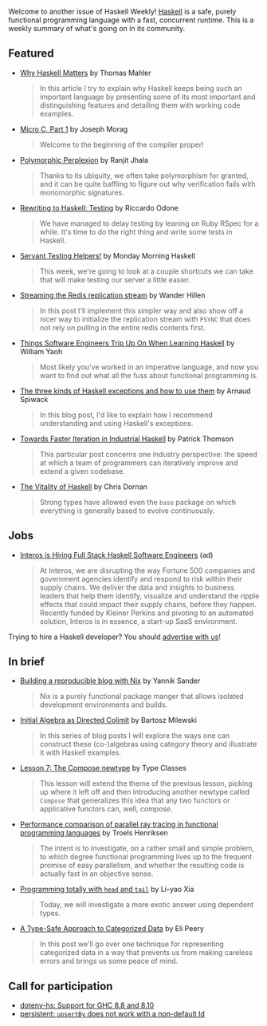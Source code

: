 Welcome to another issue of Haskell Weekly!
[Haskell](https://www.haskell.org) is a safe, purely functional programming language with a fast, concurrent runtime.
This is a weekly summary of what's going on in its community.

## Featured

- [Why Haskell Matters](https://github.com/thma/WhyHaskellMatters/blob/8a257be84c8bed9869adab7a49f18c47e22d85ea/README.md) by Thomas Mahler
  > In this article I try to explain why Haskell keeps being such an important language by presenting some of its most important and distinguishing features and detailing them with working code examples.

- [Micro C, Part 1](https://blog.josephmorag.com/posts/mcc1/) by Joseph Morag
  > Welcome to the beginning of the compiler proper!

- [Polymorphic Perplexion](https://ucsd-progsys.github.io/liquidhaskell-blog/2020/04/12/polymorphic-perplexion.lhs/) by Ranjit Jhala
  > Thanks to its ubiquity, we often take polymorphism for granted, and it can be quite baffling to figure out why verification fails with monomorphic signatures.

- [Rewriting to Haskell: Testing](https://odone.me/posts/2020-04-13-rewriting-haskell-testing/) by Riccardo Odone
  > We have managed to delay testing by leaning on Ruby RSpec for a while. It's time to do the right thing and write some tests in Haskell.

- [Servant Testing Helpers!](https://mmhaskell.com/blog/2020/3/30/servant-testing-helpers) by Monday Morning Haskell
  > This week, we're going to look at a couple shortcuts we can take that will make testing our server a little easier.

- [Streaming the Redis replication stream](https://wjwh.eu/posts/2020-04-12-redis-conduit.html) by Wander Hillen
  > In this post I'll implement this simpler way and also show off a nicer way to initialize the replication stream with `PSYNC` that does not rely on pulling in the entire redis contents first.

- [Things Software Engineers Trip Up On When Learning Haskell](https://williamyaoh.com/posts/2020-04-12-software-engineer-hangups.html) by William Yaoh
  > Most likely you've worked in an imperative language, and now you want to find out what all the fuss about functional programming is.

- [The three kinds of Haskell exceptions and how to use them](https://www.tweag.io/posts/2020-04-16-exceptions-in-haskell.html) by Arnaud Spiwack
  > In this blog post, I'd like to explain how I recommend understanding and using Haskell's exceptions.

- [Towards Faster Iteration in Industrial Haskell](https://blog.sumtypeofway.com/posts/fast-iteration-with-haskell.html) by Patrick Thomson
  > This particular post concerns one industry perspective: the speed at which a team of programmers can iteratively improve and extend a given codebase.

- [The Vitality of Haskell](https://chrisdornan.com/posts/2020-04-13-vitality.html) by Chris Dornan
  > Strong types have allowed even the `base` package on which everything is generally based to evolve continuously.

## Jobs

- [Interos is Hiring Full Stack Haskell Software Engineers](https://www.interos.ai/vacancies/#haskell-software-engineer) (ad)
  > At Interos, we are disrupting the way Fortune 500 companies and government agencies identify and respond to risk within their supply chains. We deliver the data and insights to business leaders that help them identify, visualize and understand the ripple effects that could impact their supply chains, before they happen. Recently funded by Kleiner Perkins and pivoting to an automated solution, Interos is in essence, a start-up SaaS environment.

Trying to hire a Haskell developer?
You should [advertise with us](https://haskellweekly.news/advertising.html)!

## In brief

- [Building a reproducible blog with Nix](https://blog.ysndr.de/posts/internals/2020-04-10-built-with-nix/) by Yannik Sander
  > Nix is a purely functional package manger that allows isolated development environments and builds.

- [Initial Algebra as Directed Colimit](https://bartoszmilewski.com/2020/04/09/initial-algebra-as-directed-colimit/) by Bartosz Milewski
  > In this series of blog posts I will explore the ways one can construct these (co-)algebras using category theory and illustrate it with Haskell examples.

- [Lesson 7: The Compose newtype](https://typeclasses.com/functortown/the-compose-newtype) by Type Classes
  > This lesson will extend the theme of the previous lesson, picking up where it left off and then introducing another newtype called `Compose` that generalizes this idea that any two functors or applicative functors can, well, *compose*.

- [Performance comparison of parallel ray tracing in functional programming languages](https://github.com/athas/raytracers/tree/44f88046e298401abfdeb049f61dc215d0df9742) by Troels Henriksen
  > The intent is to investigate, on a rather small and simple problem, to which degree functional programming lives up to the frequent promise of easy parallelism, and whether the resulting code is actually fast in an objective sense.

- [Programming totally with `head` and `tail`](https://blog.poisson.chat/posts/2020-04-13-safe-head-tail.html) by Li-yao Xia
  > Today, we will investigate a more exotic answer using dependent types.

- [A Type-Safe Approach to Categorized Data](https://epeery.com/typesafe-approach-to-categorized-data/) by Eli Peery
  > In this post we'll go over one technique for representing categorized data in a way that prevents us from making careless errors and brings us some peace of mind.

## Call for participation

-   [dotenv-hs: Support for GHC 8.8 and 8.10](https://github.com/stackbuilders/dotenv-hs/issues/118)
-   [persistent: `upsertBy` does not work with a non-default Id](https://github.com/yesodweb/persistent/issues/1074)

